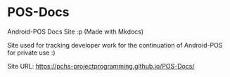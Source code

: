 # POS-Docs

Android-POS Docs Site :p (Made with Mkdocs)

Site used for tracking developer work for the continuation of Android-POS for private use :)

Site URL: https://pchs-projectprogramming.github.io/POS-Docs/
